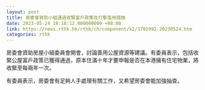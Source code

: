 ```yaml
---
layout: post
title: 房委會資助小組通過收緊富戶政策及打擊濫用措施
date: 2023-05-24 18:18:12.000000000 +08:00
link: https://news.rthk.hk/rthk/ch/component/k2/1701992-20230524.htm
categories: rthk
---
```


房委會資助房屋小組委員會開會，討論善用公屋資源等建議。有委員表示，包括收緊公屋富戶政策已獲得通過，原本住滿十年才要申報是否在本港擁有住宅物業，將收緊至每兩年一次。

有委員表示，房委會有足夠人手處理有關工作，又希望房委會能加強抽查。

